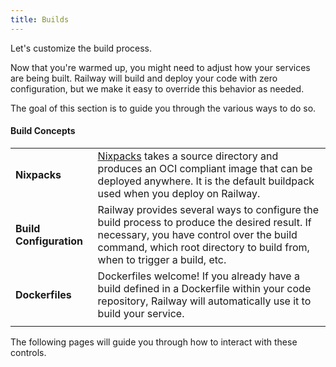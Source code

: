 ```yaml
---
title: Builds
---
```


Let's customize the build process.

Now that you're warmed up, you might need to adjust how your services are being built. Railway will build and deploy your code with zero configuration, but we make it easy to override this behavior as needed.

The goal of this section is to guide you through the various ways to do so.

#### Build Concepts

|||
|-|-|
| **Nixpacks** | <a href="https://nixpacks.com/docs" target="_blank">Nixpacks</a> takes a source directory and produces an OCI compliant image that can be deployed anywhere.  It is the default buildpack used when you deploy on Railway.                                                                                    |
| **Build Configuration** | Railway provides several ways to configure the build process to produce the desired result.  If necessary, you have control over the build command, which root directory to build from, when to trigger a build, etc. |
| **Dockerfiles** | Dockerfiles welcome!  If you already have a build defined in a Dockerfile within your code repository, Railway will automatically use it to build your service.                                                                                                            |
|||

The following pages will guide you through how to interact with these controls.